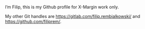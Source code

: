 
I’m Filip, this is my Github profile for X-Margin work only.

My other Git handles are https://gitlab.com/filip.rembialkowski/ and https://github.com/filiprem/.
